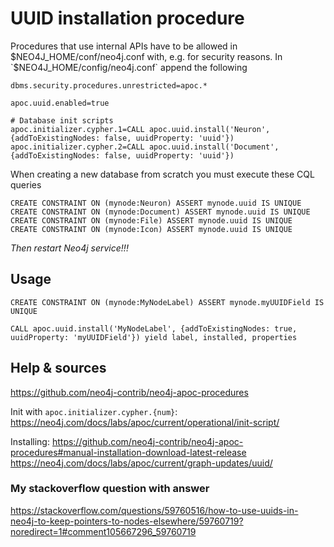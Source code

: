 # UUID installation procedure

Procedures that use internal APIs have to be allowed in $NEO4J_HOME/conf/neo4j.conf with, e.g.  for security reasons.
In `$NEO4J_HOME/config/neo4j.conf` append the following
```
dbms.security.procedures.unrestricted=apoc.*

apoc.uuid.enabled=true

# Database init scripts
apoc.initializer.cypher.1=CALL apoc.uuid.install('Neuron', {addToExistingNodes: false, uuidProperty: 'uuid'})
apoc.initializer.cypher.2=CALL apoc.uuid.install('Document', {addToExistingNodes: false, uuidProperty: 'uuid'})
```

When creating a new database from scratch you must execute these CQL queries

```cql
CREATE CONSTRAINT ON (mynode:Neuron) ASSERT mynode.uuid IS UNIQUE
CREATE CONSTRAINT ON (mynode:Document) ASSERT mynode.uuid IS UNIQUE
CREATE CONSTRAINT ON (mynode:File) ASSERT mynode.uuid IS UNIQUE
CREATE CONSTRAINT ON (mynode:Icon) ASSERT mynode.uuid IS UNIQUE
```

*Then restart Neo4j service!!!*

## Usage
```cql
CREATE CONSTRAINT ON (mynode:MyNodeLabel) ASSERT mynode.myUUIDField IS UNIQUE
```
```cql
CALL apoc.uuid.install('MyNodeLabel', {addToExistingNodes: true, uuidProperty: 'myUUIDField'}) yield label, installed, properties
```


## Help & sources

https://github.com/neo4j-contrib/neo4j-apoc-procedures

Init with `apoc.initializer.cypher.{num}`: https://neo4j.com/docs/labs/apoc/current/operational/init-script/

Installing: https://github.com/neo4j-contrib/neo4j-apoc-procedures#manual-installation-download-latest-release
https://neo4j.com/docs/labs/apoc/current/graph-updates/uuid/

### My stackoverflow question with answer
https://stackoverflow.com/questions/59760516/how-to-use-uuids-in-neo4j-to-keep-pointers-to-nodes-elsewhere/59760719?noredirect=1#comment105667296_59760719

